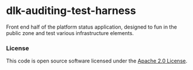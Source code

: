 
# dlk-auditing-test-harness

Front end half of the platform status application, designed to fun in the public zone and test various infrastructure elements.

### License

This code is open source software licensed under the [Apache 2.0 License]("http://www.apache.org/licenses/LICENSE-2.0.html").
